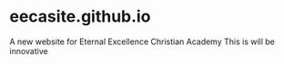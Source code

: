 # eecasite.github.io
A new website for Eternal Excellence Christian Academy
This is will be innovative
